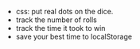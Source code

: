 - css: put real dots on the dice.
- track the number of rolls
- track the time it took to win
- save your best time to localStorage
